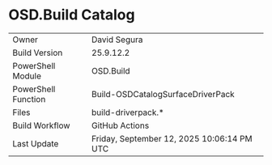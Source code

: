 ﻿# OSD.Build Catalog

| | |
|-|-|
| Owner | David Segura |
| Build Version | 25.9.12.2 |
| PowerShell Module | OSD.Build |
| PowerShell Function | Build-OSDCatalogSurfaceDriverPack |
| Files | build-driverpack.* |
| Build Workflow | GitHub Actions |
| Last Update | Friday, September 12, 2025 10:06:14 PM UTC |

